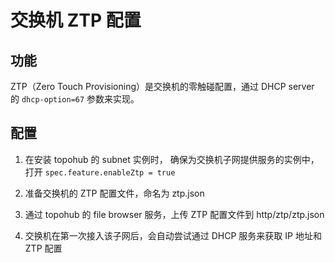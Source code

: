 # 交换机 ZTP 配置

## 功能

ZTP（Zero Touch Provisioning）是交换机的零触碰配置，通过 DHCP server 的 `dhcp-option=67` 参数来实现。

## 配置

1. 在安装 topohub 的 subnet 实例时， 确保为交换机子网提供服务的实例中，打开 `spec.feature.enableZtp = true` 

2. 准备交换机的 ZTP 配置文件，命名为 ztp.json 

3. 通过 topohub 的 file browser 服务，上传 ZTP 配置文件到 http/ztp/ztp.json

4. 交换机在第一次接入该子网后，会自动尝试通过 DHCP 服务来获取 IP 地址和 ZTP 配置

